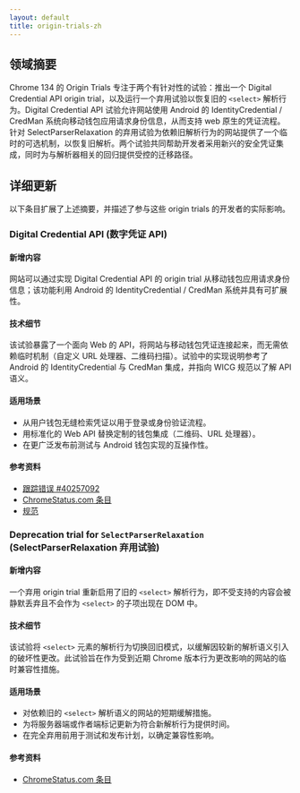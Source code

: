 ```yaml
---
layout: default
title: origin-trials-zh
---
```


## 领域摘要

Chrome 134 的 Origin Trials 专注于两个有针对性的试验：推出一个 Digital Credential API origin trial，以及运行一个弃用试验以恢复旧的 `<select>` 解析行为。Digital Credential API 试验允许网站使用 Android 的 IdentityCredential / CredMan 系统向移动钱包应用请求身份信息，从而支持 web 原生的凭证流程。针对 SelectParserRelaxation 的弃用试验为依赖旧解析行为的网站提供了一个临时的可选机制，以恢复旧解析。两个试验共同帮助开发者采用新兴的安全凭证集成，同时为与解析器相关的回归提供受控的迁移路径。

## 详细更新

以下条目扩展了上述摘要，并描述了参与这些 origin trials 的开发者的实际影响。

### Digital Credential API (数字凭证 API)

#### 新增内容
网站可以通过实现 Digital Credential API 的 origin trial 从移动钱包应用请求身份信息；该功能利用 Android 的 IdentityCredential / CredMan 系统并具有可扩展性。

#### 技术细节
该试验暴露了一个面向 Web 的 API，将网站与移动钱包凭证连接起来，而无需依赖临时机制（自定义 URL 处理器、二维码扫描）。试验中的实现说明参考了 Android 的 IdentityCredential 与 CredMan 集成，并指向 WICG 规范以了解 API 语义。

#### 适用场景
- 从用户钱包无缝检索凭证以用于登录或身份验证流程。
- 用标准化的 Web API 替换定制的钱包集成（二维码、URL 处理器）。
- 在更广泛发布前测试与 Android 钱包实现的互操作性。

#### 参考资料
- [跟踪错误 #40257092](https://issues.chromium.org/issues/40257092)  
- [ChromeStatus.com 条目](https://chromestatus.com/feature/5166035265650688)  
- [规范](https://wicg.github.io/digital-credentials)

### Deprecation trial for `SelectParserRelaxation` (SelectParserRelaxation 弃用试验)

#### 新增内容
一个弃用 origin trial 重新启用了旧的 `<select>` 解析行为，即不受支持的内容会被静默丢弃且不会作为 `<select>` 的子项出现在 DOM 中。

#### 技术细节
该试验将 `<select>` 元素的解析行为切换回旧模式，以缓解因较新的解析语义引入的破坏性更改。此试验旨在作为受到近期 Chrome 版本行为更改影响的网站的临时兼容性措施。

#### 适用场景
- 对依赖旧的 `<select>` 解析语义的网站的短期缓解措施。
- 为将服务器端或作者端标记更新为符合新解析行为提供时间。
- 在完全弃用前用于测试和发布计划，以确定兼容性影响。

#### 参考资料
- [ChromeStatus.com 条目](https://chromestatus.com/feature/5145948356083712)
